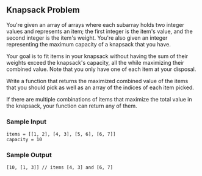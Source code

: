
## Knapsack Problem

You're given an array of arrays where each subarray holds two integer values
and represents an item; the first integer is the item's value, and the second
integer is the item's weight. You're also given an integer representing the
maximum capacity of a knapsack that you have.

Your goal is to fit items in your knapsack without having the sum of their
weights exceed the knapsack's capacity, all the while maximizing their
combined value. Note that you only have one of each item at your disposal.

Write a function that returns the maximized combined value of the items that
you should pick as well as an array of the indices of each item picked.

If there are multiple combinations of items that maximize the total value in
the knapsack, your function can return any of them.

### Sample Input
```
items = [[1, 2], [4, 3], [5, 6], [6, 7]]
capacity = 10
```

### Sample Output
```
[10, [1, 3]] // items [4, 3] and [6, 7]
```
